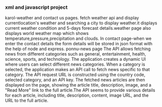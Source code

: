 ### xml and javascript project
karol-weather and contact us pages.
fetch weather api and display currentlocation's weather and searching a city to display weather.it displays
current weather condition and 5-days forecast details.weather page also displays world weather map which shows temperature,pressure,precipitation and clouds.
In contact page-when we enter the contact details the form details will be stored in json format with the help of node and express.
ponnu-news page
The API allows fetching news from different categories such as general, entertainment, health, science, sports, and technology.
The application creates a dynamic UI where users can select different news categories.
When a category is selected, the application makes an API call to fetch news specific to that category.
The API request URL is constructed using the country code, selected category, and an API key.
The fetched news articles are then displayed on the page, showing the article title, description, image, and a "Read More" link to the full article.The API seems to provide various details for each article, including title, description, content, image URL, and the URL to the full article.
